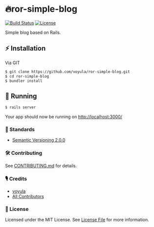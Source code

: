 # 🔥ror-simple-blog

[![Build Status][ico-travis]][link-travis]
[![License][ico-license]][link-license]

Simple blog based on Rails.

## ⚡ Installation

Via GIT

```bash
$ git clone https://github.com/voyula/ror-simple-blog.git
$ cd ror-simple-blog
$ bundler install
```

## 🐣 Running

```bash
$ rails server
```
Your app should now be running on [http://localhost:3000/](http://localhost:3000/)

### 📜 Standards

- [Semantic Versioning 2.0.0](https://semver.org/)

### 🛠 Contributing

See [CONTRIBUTING.md](CONTRIBUTING.md) for details.

### 🎙 Credits

- [voyula](https://github.com/voyula)
- [All Contributors](../../contributors)

### 📌 License

Licensed under the MIT License. See [License File](LICENSE.md) for more information.

[ico-travis]: https://img.shields.io/travis/voyula/websocket-chat/master.svg?longCache=true&style=flat-square

[ico-license]: https://img.shields.io/packagist/l/voyula/ror-simple-blog.svg?longCache=true&style=flat-square


[link-travis]: https://travis-ci.org/voyula/ror-simple-blog

[link-license]: LICENSE.md

